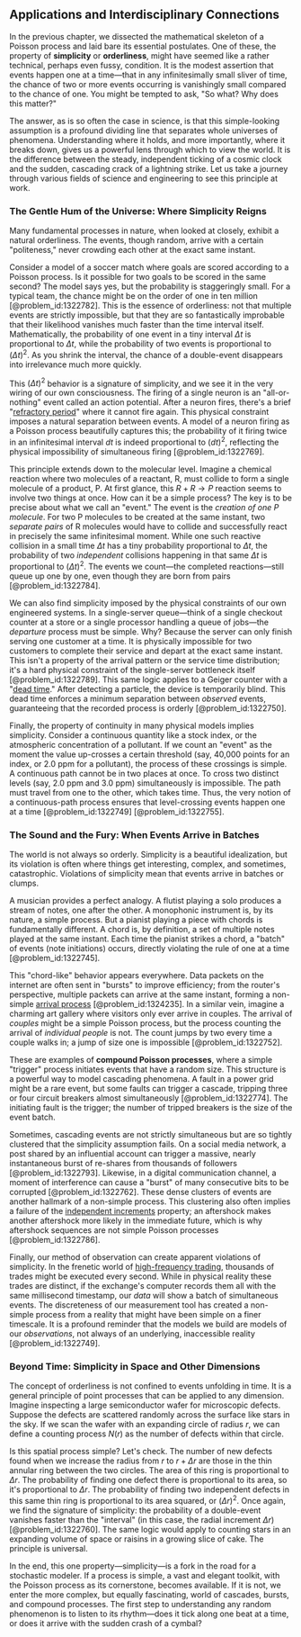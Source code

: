 ## Applications and Interdisciplinary Connections

In the previous chapter, we dissected the mathematical skeleton of a Poisson process and laid bare its essential postulates. One of these, the property of **simplicity** or **orderliness**, might have seemed like a rather technical, perhaps even fussy, condition. It is the modest assertion that events happen one at a time—that in any infinitesimally small sliver of time, the chance of two or more events occurring is vanishingly small compared to the chance of one. You might be tempted to ask, "So what? Why does this matter?"

The answer, as is so often the case in science, is that this simple-looking assumption is a profound dividing line that separates whole universes of phenomena. Understanding where it holds, and more importantly, where it breaks down, gives us a powerful lens through which to view the world. It is the difference between the steady, independent ticking of a cosmic clock and the sudden, cascading crack of a lightning strike. Let us take a journey through various fields of science and engineering to see this principle at work.

### The Gentle Hum of the Universe: Where Simplicity Reigns

Many fundamental processes in nature, when looked at closely, exhibit a natural orderliness. The events, though random, arrive with a certain "politeness," never crowding each other at the exact same instant.

Consider a model of a soccer match where goals are scored according to a Poisson process. Is it possible for two goals to be scored in the same second? The model says yes, but the probability is staggeringly small. For a typical team, the chance might be on the order of one in ten million [@problem_id:1322782]. This is the essence of orderliness: not that multiple events are strictly impossible, but that they are so fantastically improbable that their likelihood vanishes much faster than the time interval itself. Mathematically, the probability of one event in a tiny interval $\Delta t$ is proportional to $\Delta t$, while the probability of two events is proportional to $(\Delta t)^2$. As you shrink the interval, the chance of a double-event disappears into irrelevance much more quickly.

This $(\Delta t)^2$ behavior is a signature of simplicity, and we see it in the very wiring of our own consciousness. The firing of a single neuron is an "all-or-nothing" event called an action potential. After a neuron fires, there's a brief "[refractory period](@article_id:151696)" where it cannot fire again. This physical constraint imposes a natural separation between events. A model of a neuron firing as a Poisson process beautifully captures this; the probability of it firing twice in an infinitesimal interval $dt$ is indeed proportional to $(dt)^2$, reflecting the physical impossibility of simultaneous firing [@problem_id:1322769].

This principle extends down to the molecular level. Imagine a chemical reaction where two molecules of a reactant, R, must collide to form a single molecule of a product, P. At first glance, this $R + R \to P$ reaction seems to involve two things at once. How can it be a simple process? The key is to be precise about what we call an "event." The event is the *creation of one P molecule*. For two P molecules to be created at the same instant, two *separate pairs* of R molecules would have to collide and successfully react in precisely the same infinitesimal moment. While one such reactive collision in a small time $\Delta t$ has a tiny probability proportional to $\Delta t$, the probability of two *independent* collisions happening in that same $\Delta t$ is proportional to $(\Delta t)^2$. The events we count—the completed reactions—still queue up one by one, even though they are born from pairs [@problem_id:1322784].

We can also find simplicity imposed by the physical constraints of our own engineered systems. In a single-server queue—think of a single checkout counter at a store or a single processor handling a queue of jobs—the *departure* process must be simple. Why? Because the server can only finish serving one customer at a time. It is physically impossible for two customers to complete their service and depart at the exact same instant. This isn't a property of the arrival pattern or the service time distribution; it's a hard physical constraint of the single-server bottleneck itself [@problem_id:1322789]. This same logic applies to a Geiger counter with a "[dead time](@article_id:272993)." After detecting a particle, the device is temporarily blind. This dead time enforces a minimum separation between *observed* events, guaranteeing that the recorded process is orderly [@problem_id:1322750].

Finally, the property of continuity in many physical models implies simplicity. Consider a continuous quantity like a stock index, or the atmospheric concentration of a pollutant. If we count an "event" as the moment the value up-crosses a certain threshold (say, 40,000 points for an index, or 2.0 ppm for a pollutant), the process of these crossings is simple. A continuous path cannot be in two places at once. To cross two distinct levels (say, 2.0 ppm and 3.0 ppm) simultaneously is impossible. The path must travel from one to the other, which takes time. Thus, the very notion of a continuous-path process ensures that level-crossing events happen one at a time [@problem_id:1322749] [@problem_id:1322755].

### The Sound and the Fury: When Events Arrive in Batches

The world is not always so orderly. Simplicity is a beautiful idealization, but its violation is often where things get interesting, complex, and sometimes, catastrophic. Violations of simplicity mean that events arrive in batches or clumps.

A musician provides a perfect analogy. A flutist playing a solo produces a stream of notes, one after the other. A monophonic instrument is, by its nature, a simple process. But a pianist playing a piece with chords is fundamentally different. A chord is, by definition, a set of multiple notes played at the same instant. Each time the pianist strikes a chord, a "batch" of events (note initiations) occurs, directly violating the rule of one at a time [@problem_id:1322745].

This "chord-like" behavior appears everywhere. Data packets on the internet are often sent in "bursts" to improve efficiency; from the router's perspective, multiple packets can arrive at the same instant, forming a non-simple [arrival process](@article_id:262940) [@problem_id:1324235]. In a similar vein, imagine a charming art gallery where visitors only ever arrive in couples. The arrival of *couples* might be a simple Poisson process, but the process counting the arrival of *individual people* is not. The count jumps by two every time a couple walks in; a jump of size one is impossible [@problem_id:1322752].

These are examples of **compound Poisson processes**, where a simple "trigger" process initiates events that have a random size. This structure is a powerful way to model cascading phenomena. A fault in a power grid might be a rare event, but some faults can trigger a cascade, tripping three or four circuit breakers almost simultaneously [@problem_id:1322774]. The initiating fault is the trigger; the number of tripped breakers is the size of the event batch.

Sometimes, cascading events are not strictly simultaneous but are so tightly clustered that the simplicity assumption fails. On a social media network, a post shared by an influential account can trigger a massive, nearly instantaneous burst of re-shares from thousands of followers [@problem_id:1322793]. Likewise, in a digital communication channel, a moment of interference can cause a "burst" of many consecutive bits to be corrupted [@problem_id:1322762]. These dense clusters of events are another hallmark of a non-simple process. This clustering also often implies a failure of the [independent increments](@article_id:261669) property; an aftershock makes another aftershock more likely in the immediate future, which is why aftershock sequences are not simple Poisson processes [@problem_id:1322786].

Finally, our method of observation can create apparent violations of simplicity. In the frenetic world of [high-frequency trading](@article_id:136519), thousands of trades might be executed every second. While in physical reality these trades are distinct, if the exchange's computer records them all with the same millisecond timestamp, our *data* will show a batch of simultaneous events. The discreteness of our measurement tool has created a non-simple process from a reality that might have been simple on a finer timescale. It is a profound reminder that the models we build are models of our *observations*, not always of an underlying, inaccessible reality [@problem_id:1322749].

### Beyond Time: Simplicity in Space and Other Dimensions

The concept of orderliness is not confined to events unfolding in time. It is a general principle of point processes that can be applied to any dimension. Imagine inspecting a large semiconductor wafer for microscopic defects. Suppose the defects are scattered randomly across the surface like stars in the sky. If we scan the wafer with an expanding circle of radius $r$, we can define a counting process $N(r)$ as the number of defects within that circle.

Is this spatial process simple? Let's check. The number of new defects found when we increase the radius from $r$ to $r+\Delta r$ are those in the thin annular ring between the two circles. The area of this ring is proportional to $\Delta r$. The probability of finding one defect there is proportional to its area, so it's proportional to $\Delta r$. The probability of finding two independent defects in this same thin ring is proportional to its area squared, or $(\Delta r)^2$. Once again, we find the signature of simplicity: the probability of a double-event vanishes faster than the "interval" (in this case, the radial increment $\Delta r$) [@problem_id:1322760]. The same logic would apply to counting stars in an expanding volume of space or raisins in a growing slice of cake. The principle is universal.

In the end, this one property—simplicity—is a fork in the road for a stochastic modeler. If a process is simple, a vast and elegant toolkit, with the Poisson process as its cornerstone, becomes available. If it is not, we enter the more complex, but equally fascinating, world of cascades, bursts, and compound processes. The first step to understanding any random phenomenon is to listen to its rhythm—does it tick along one beat at a time, or does it arrive with the sudden crash of a cymbal?